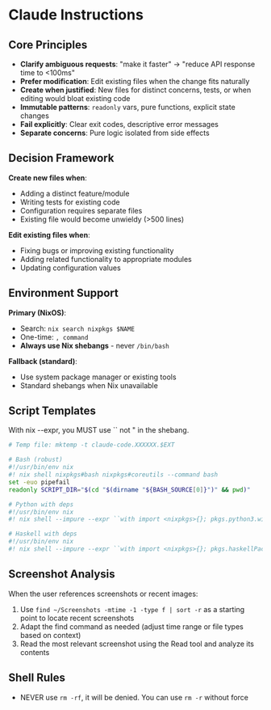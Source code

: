 # Claude Instructions

## Core Principles
- **Clarify ambiguous requests**: "make it faster" → "reduce API response time to <100ms"
- **Prefer modification**: Edit existing files when the change fits naturally
- **Create when justified**: New files for distinct concerns, tests, or when editing would bloat existing code
- **Immutable patterns**: `readonly` vars, pure functions, explicit state changes
- **Fail explicitly**: Clear exit codes, descriptive error messages
- **Separate concerns**: Pure logic isolated from side effects

## Decision Framework
**Create new files when**:
- Adding a distinct feature/module
- Writing tests for existing code
- Configuration requires separate files
- Existing file would become unwieldy (>500 lines)

**Edit existing files when**:
- Fixing bugs or improving existing functionality
- Adding related functionality to appropriate modules
- Updating configuration values

## Environment Support
**Primary (NixOS)**:
- Search: `nix search nixpkgs $NAME`
- One-time: `, command`
- **Always use Nix shebangs** - never `/bin/bash`

**Fallback (standard)**:
- Use system package manager or existing tools
- Standard shebangs when Nix unavailable

## Script Templates

With nix --expr, you MUST use `` not " in the shebang.

```bash
# Temp file: mktemp -t claude-code.XXXXXX.$EXT

# Bash (robust)
#!/usr/bin/env nix
#! nix shell nixpkgs#bash nixpkgs#coreutils --command bash
set -euo pipefail
readonly SCRIPT_DIR="$(cd "$(dirname "${BASH_SOURCE[0]}")" && pwd)"

# Python with deps
#!/usr/bin/env nix
#! nix shell --impure --expr ``with import <nixpkgs>{}; pkgs.python3.withPackages (ps: [ps.requests])`` --command python

# Haskell with deps
#!/usr/bin/env nix
#! nix shell --impure --expr ``with import <nixpkgs>{}; pkgs.haskellPackages.ghcWithPackages (ps: [ps.aeson])`` --command runhaskell
```

## Screenshot Analysis
When the user references screenshots or recent images:
1. Use `find ~/Screenshots -mtime -1 -type f | sort -r` as a starting point to locate recent screenshots
2. Adapt the find command as needed (adjust time range or file types based on context)
3. Read the most relevant screenshot using the Read tool and analyze its contents

## Shell Rules

- NEVER use `rm -rf`, it will be denied.  You can use `rm -r` without force
